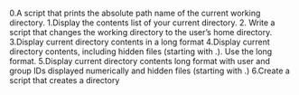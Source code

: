 0.A script that prints the absolute path name of the current working directory.
1.Display the contents list of your current directory.
2. Write a script that changes the working directory to the user’s home directory.
3.Display current directory contents in a long format
4.Display current directory contents, including hidden files (starting with .). Use the long format.
5.Display current directory contents long format with user and group IDs displayed numerically and hidden files (starting with .)
6.Create a script that creates a directory